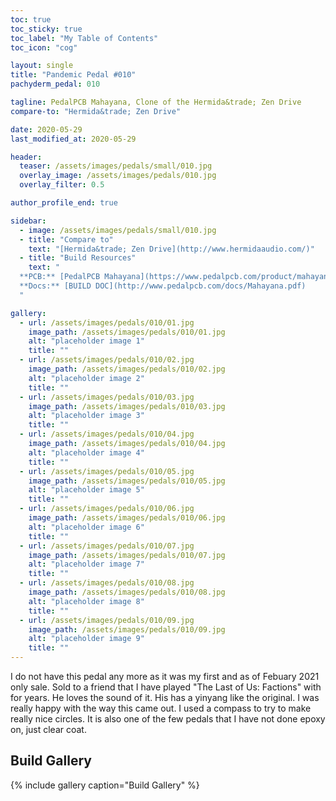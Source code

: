 ```yaml
---
toc: true
toc_sticky: true
toc_label: "My Table of Contents"
toc_icon: "cog"

layout: single
title: "Pandemic Pedal #010"
pachyderm_pedal: 010

tagline: PedalPCB Mahayana, Clone of the Hermida&trade; Zen Drive
compare-to: "Hermida&trade; Zen Drive"

date: 2020-05-29
last_modified_at: 2020-05-29

header:
  teaser: /assets/images/pedals/small/010.jpg
  overlay_image: /assets/images/pedals/010.jpg
  overlay_filter: 0.5

author_profile_end: true

sidebar:
  - image: /assets/images/pedals/small/010.jpg
  - title: "Compare to"
    text: "[Hermida&trade; Zen Drive](http://www.hermidaaudio.com/)"
  - title: "Build Resources"
    text: "
  **PCB:** [PedalPCB Mahayana](https://www.pedalpcb.com/product/mahayana/)<br>
  **Docs:** [BUILD DOC](http://www.pedalpcb.com/docs/Mahayana.pdf)
  "

gallery:
  - url: /assets/images/pedals/010/01.jpg
    image_path: /assets/images/pedals/010/01.jpg
    alt: "placeholder image 1"
    title: ""
  - url: /assets/images/pedals/010/02.jpg
    image_path: /assets/images/pedals/010/02.jpg
    alt: "placeholder image 2"
    title: ""
  - url: /assets/images/pedals/010/03.jpg
    image_path: /assets/images/pedals/010/03.jpg
    alt: "placeholder image 3"
    title: ""
  - url: /assets/images/pedals/010/04.jpg
    image_path: /assets/images/pedals/010/04.jpg
    alt: "placeholder image 4"
    title: ""
  - url: /assets/images/pedals/010/05.jpg
    image_path: /assets/images/pedals/010/05.jpg
    alt: "placeholder image 5"
    title: ""
  - url: /assets/images/pedals/010/06.jpg
    image_path: /assets/images/pedals/010/06.jpg
    alt: "placeholder image 6"
    title: ""
  - url: /assets/images/pedals/010/07.jpg
    image_path: /assets/images/pedals/010/07.jpg
    alt: "placeholder image 7"
    title: ""
  - url: /assets/images/pedals/010/08.jpg
    image_path: /assets/images/pedals/010/08.jpg
    alt: "placeholder image 8"
    title: ""
  - url: /assets/images/pedals/010/09.jpg
    image_path: /assets/images/pedals/010/09.jpg
    alt: "placeholder image 9"
    title: ""
---
```


I do not have this pedal any more as it was my first and as of Febuary 2021 only sale. Sold to a friend that I have played "The Last of Us: Factions" with for years. He loves the sound of it. His has a yinyang like the original. I was really happy with the way this came out. I used a compass to try to make really nice circles. It is also one of the few pedals that I have not done epoxy on, just clear coat.

## Build Gallery ## 

{% include gallery caption="Build Gallery" %}